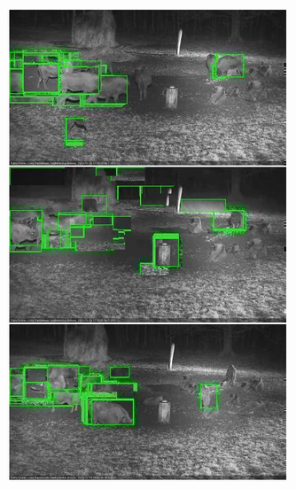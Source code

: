 ![20201118-174520-175523](in2/20201118/20201118-174520-175523_0_.jpg)
![20201118-175530-180534](in2/20201118/20201118-175530-180534_0_.jpg)
![20201118-180540-181544](in2/20201118/20201118-180540-181544_0_.jpg)
